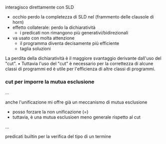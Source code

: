 interagisco direttamente con SLD
- occhio perdo la completezza di SLD nel (frammento delle clausole di horn)
- effetto collaterale: perdo la dichiaratività
    - i predicati non rimangono più generativi/bidirezionali
- va usato con molta attenzione
    - il programma diventa decisamente più efficiente
    - taglia soluzioni


La perdita della dichiaratività è il maggiore
svantaggio derivante dall'uso del "cut".
• Tuttavia l'uso del "cut" è necessario per la correttezza
di alcune classi di programmi ed è utile per
l'efficienza di altre classi di programmi.




### cut per imporre la mutua esclusione
...

anche l'unificazione mi offre già un meccanismo di mutua esclusione
- posso forzare la non unificazione (\=)
- tuttavia, è una mutua esclusioen meno generale rispetto al cut



...



predicati builtin per la verifica del tipo di un termine


